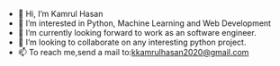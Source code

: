 - 👋 Hi, I’m Kamrul Hasan
- 👀 I’m interested in Python, Machine Learning and Web Development
- 🌱 I’m currently looking forward to work as an software engineer.
- 💞️ I’m looking to collaborate on any interesting python project.
- 📫 To reach me,send a mail to:kkamrulhasan2020@gmail.com

<!---
kamrulhasan2020/kamrulhasan2020 is a ✨ special ✨ repository because its `README.md` (this file) appears on your GitHub profile.
You can click the Preview link to take a look at your changes.
--->
